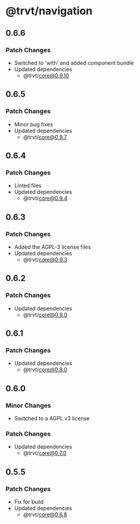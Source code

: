 # @trvt/navigation

## 0.6.6

### Patch Changes

- Switched to 'with' and added component bundle
- Updated dependencies
  - @trvt/core@0.9.10

## 0.6.5

### Patch Changes

- Minor bug fixes
- Updated dependencies
  - @trvt/core@0.9.7

## 0.6.4

### Patch Changes

- Linted files
- Updated dependencies
  - @trvt/core@0.9.4

## 0.6.3

### Patch Changes

- Added the AGPL-3 license files
- Updated dependencies
  - @trvt/core@0.9.3

## 0.6.2

### Patch Changes

- Updated dependencies
  - @trvt/core@0.9.0

## 0.6.1

### Patch Changes

- Updated dependencies
  - @trvt/core@0.8.0

## 0.6.0

### Minor Changes

- Switched to a AGPL v3 license

### Patch Changes

- Updated dependencies
  - @trvt/core@0.7.0

## 0.5.5

### Patch Changes

- Fix for build
- Updated dependencies
  - @trvt/core@0.6.8
